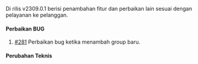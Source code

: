Di rilis v2309.0.1 berisi penambahan fitur dan perbaikan lain sesuai dengan pelayanan ke pelanggan.


#### Perbaikan BUG
1. [#281](https://github.com/OpenSID/OpenKab/issues/281) Perbaikan bug ketika menambah group baru.

#### Perubahan Teknis
